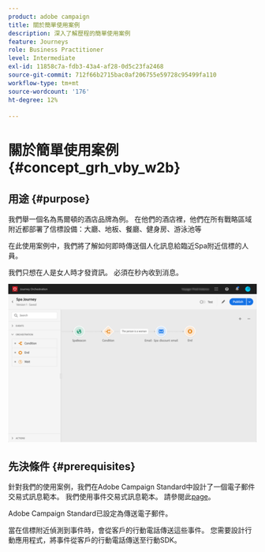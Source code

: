 ```yaml
---
product: adobe campaign
title: 關於簡單使用案例
description: 深入了解歷程的簡單使用案例
feature: Journeys
role: Business Practitioner
level: Intermediate
exl-id: 11858c7a-fdb3-43a4-af28-0d5c23fa2468
source-git-commit: 712f66b2715bac0af206755e59728c95499fa110
workflow-type: tm+mt
source-wordcount: '176'
ht-degree: 12%

---
```


# 關於簡單使用案例{#concept_grh_vby_w2b}

## 用途 {#purpose}

我們舉一個名為馬爾頓的酒店品牌為例。 在他們的酒店裡，他們在所有戰略區域附近都部署了信標設備：大廳、地板、餐廳、健身房、游泳池等

在此使用案例中，我們將了解如何即時傳送個人化訊息給臨近Spa附近信標的人員。

我們只想在人是女人時才發資訊。 必須在秒內收到消息。

![](../assets/journeyuc1_16.png)

## 先決條件 {#prerequisites}

針對我們的使用案例，我們在Adobe Campaign Standard中設計了一個電子郵件交易式訊息範本。 我們使用事件交易式訊息範本。 請參閱此[page](https://docs.adobe.com/content/help/zh-Hant/campaign-standard/using/communication-channels/transactional-messaging/about-transactional-messaging.html)。

Adobe Campaign Standard已設定為傳送電子郵件。

當在信標附近偵測到事件時，會從客戶的行動電話傳送這些事件。 您需要設計行動應用程式，將事件從客戶的行動電話傳送至行動SDK。
